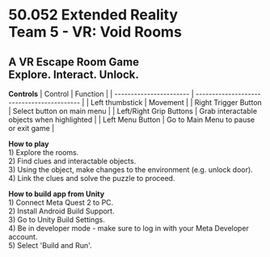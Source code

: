 # 50.052 Extended Reality <br> Team 5 - VR: Void Rooms

## A VR Escape Room Game <br> Explore. Interact. Unlock.

**Controls**
| Control | Function |
| ----------------------- | ------------------------------------------ |
| Left thumbstick | Movement |
| Right Trigger Button | Select button on main menu |
| Left/Right Grip Buttons | Grab interactable objects when highlighted |
| Left Menu Button | Go to Main Menu to pause or exit game |

**How to play**
<br> 1) Explore the rooms.
<br> 2) Find clues and interactable objects.
<br> 3) Using the object, make changes to the environment (e.g. unlock door).
<br> 4) Link the clues and solve the puzzle to proceed.

**How to build app from Unity**
<br> 1) Connect Meta Quest 2 to PC.
<br> 2) Install Android Build Support.
<br> 3) Go to Unity Build Settings.
<br> 4) Be in developer mode - make sure to log in with your Meta Developer account.
<br> 5) Select 'Build and Run'.

